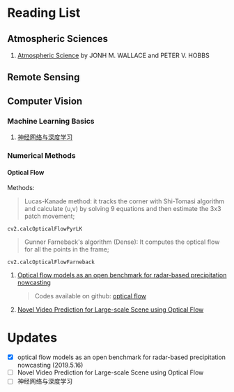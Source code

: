 # Reading List

## Atmospheric Sciences
1. [Atmospheric Science](http://cup.aos.wisc.edu/453/2016/readings/Atmospheric_Science-Wallace_Hobbs.pdf) by JONH M. WALLACE and PETER V. HOBBS


## Remote Sensing

## Computer Vision
### Machine Learning Basics
1. [神经网络与深度学习](https://github.com/nndl/nndl.github.io)

### Numerical Methods
#### Optical Flow
Methods:  
    
>Lucas-Kanade method:  it tracks the corner with Shi-Tomasi algorithm and calculate (u,v) by solving 9 equations and then estimate the 3x3 patch movement;  

~~~~
cv2.calcOpticalFlowPyrLK
~~~~

>Gunner Farneback's algorithm (Dense): It computes the optical flow for all the points in the frame;

~~~~
cv2.calcOpticalFlowFarneback
~~~~

1. [Optical flow models as an open benchmark for radar-based precipitation nowcasting](https://github.com/chrimerss/RemoteSensingandComputerVision/blob/master/NumericalMethods/OpticalFlow/Optical_flow_mdoels_as_an_open_benchmark_for_radar-based_precipitation_nowcasting.pdf)  
    >Codes available on github: [optical flow](https://github.com/hydrogo/rainymotion)
2. [Novel Video Prediction for Large-scale Scene using
Optical Flow](https://github.com/chrimerss/RemoteSensingandComputerVision/blob/master/NumericalMethods/OpticalFlow/new_video_predction_for_large_scale_scene_using_optical_flow.pdf)


# Updates
- [x] optical flow models as an open benchmark for radar-based precipitation nowcasting (2019.5.16)
- [ ] Novel Video Prediction for Large-scale Scene using Optical Flow  
- [ ] 神经网络与深度学习